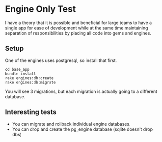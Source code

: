 # Engine Only Test

I have a theory that it is possible and beneficial for large teams to have a single app for ease of development while at the same time maintaining separation of responsibilities by placing all code into gems and engines.

## Setup
One of the engines uses postgresql, so install that first.
```
cd base_app
bundle install
rake engines:db:create
rake engines:db:migrate
```
You will see 3 migrations, but each migration is actually going to a different database.

## Interesting tests
- You can migrate and rollback individual engine databases.
- You can drop and create the pg_engine database (sqlite doesn't drop dbs)
